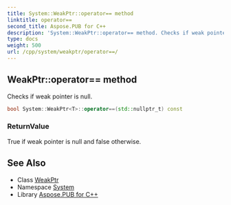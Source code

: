 ```yaml
---
title: System::WeakPtr::operator== method
linktitle: operator==
second_title: Aspose.PUB for C++
description: 'System::WeakPtr::operator== method. Checks if weak pointer is null in C++.'
type: docs
weight: 500
url: /cpp/system/weakptr/operator==/
---
```

## WeakPtr::operator== method


Checks if weak pointer is null.

```cpp
bool System::WeakPtr<T>::operator==(std::nullptr_t) const
```


### ReturnValue

True if weak pointer is null and false otherwise.

## See Also

* Class [WeakPtr](../)
* Namespace [System](../../)
* Library [Aspose.PUB for C++](../../../)
